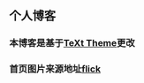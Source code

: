 ## 个人博客   


### 本博客是基于[TeXt Theme](https://github.com/kitian616/jekyll-TeXt-theme)更改
### 首页图片来源地址[flick](https://www.flickr.com/photos/stevensnodgrass/sets/72157625755907507)

